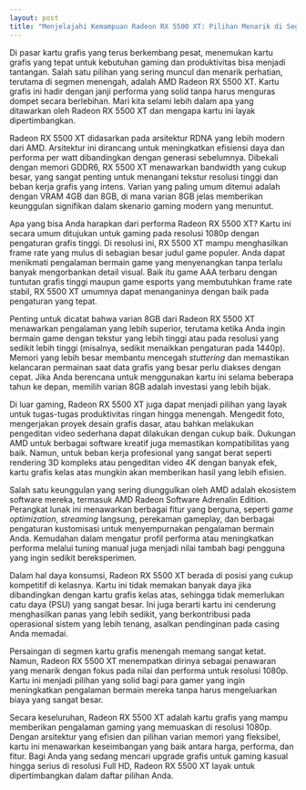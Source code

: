 ```yaml
---
layout: post
title: "Menjelajahi Kemampuan Radeon RX 5500 XT: Pilihan Menarik di Segmen Menengah"
---
```


Di pasar kartu grafis yang terus berkembang pesat, menemukan kartu grafis yang tepat untuk kebutuhan gaming dan produktivitas bisa menjadi tantangan. Salah satu pilihan yang sering muncul dan menarik perhatian, terutama di segmen menengah, adalah AMD Radeon RX 5500 XT. Kartu grafis ini hadir dengan janji performa yang solid tanpa harus menguras dompet secara berlebihan. Mari kita selami lebih dalam apa yang ditawarkan oleh Radeon RX 5500 XT dan mengapa kartu ini layak dipertimbangkan.

Radeon RX 5500 XT didasarkan pada arsitektur RDNA yang lebih modern dari AMD. Arsitektur ini dirancang untuk meningkatkan efisiensi daya dan performa per watt dibandingkan dengan generasi sebelumnya. Dibekali dengan memori GDDR6, RX 5500 XT menawarkan bandwidth yang cukup besar, yang sangat penting untuk menangani tekstur resolusi tinggi dan beban kerja grafis yang intens. Varian yang paling umum ditemui adalah dengan VRAM 4GB dan 8GB, di mana varian 8GB jelas memberikan keunggulan signifikan dalam skenario gaming modern yang menuntut.

Apa yang bisa Anda harapkan dari performa Radeon RX 5500 XT? Kartu ini secara umum ditujukan untuk gaming pada resolusi 1080p dengan pengaturan grafis tinggi. Di resolusi ini, RX 5500 XT mampu menghasilkan frame rate yang mulus di sebagian besar judul game populer. Anda dapat menikmati pengalaman bermain game yang menyenangkan tanpa terlalu banyak mengorbankan detail visual. Baik itu game AAA terbaru dengan tuntutan grafis tinggi maupun game esports yang membutuhkan frame rate stabil, RX 5500 XT umumnya dapat menanganinya dengan baik pada pengaturan yang tepat.

Penting untuk dicatat bahwa varian 8GB dari Radeon RX 5500 XT menawarkan pengalaman yang lebih superior, terutama ketika Anda ingin bermain game dengan tekstur yang lebih tinggi atau pada resolusi yang sedikit lebih tinggi (misalnya, sedikit menaikkan pengaturan pada 1440p). Memori yang lebih besar membantu mencegah *stuttering* dan memastikan kelancaran permainan saat data grafis yang besar perlu diakses dengan cepat. Jika Anda berencana untuk menggunakan kartu ini selama beberapa tahun ke depan, memilih varian 8GB adalah investasi yang lebih bijak.

Di luar gaming, Radeon RX 5500 XT juga dapat menjadi pilihan yang layak untuk tugas-tugas produktivitas ringan hingga menengah. Mengedit foto, mengerjakan proyek desain grafis dasar, atau bahkan melakukan pengeditan video sederhana dapat dilakukan dengan cukup baik. Dukungan AMD untuk berbagai software kreatif juga memastikan kompatibilitas yang baik. Namun, untuk beban kerja profesional yang sangat berat seperti rendering 3D kompleks atau pengeditan video 4K dengan banyak efek, kartu grafis kelas atas mungkin akan memberikan hasil yang lebih efisien.

Salah satu keunggulan yang sering diunggulkan oleh AMD adalah ekosistem software mereka, termasuk AMD Radeon Software Adrenalin Edition. Perangkat lunak ini menawarkan berbagai fitur yang berguna, seperti *game optimization*, *streaming* langsung, perekaman gameplay, dan berbagai pengaturan kustomisasi untuk menyempurnakan pengalaman bermain Anda. Kemudahan dalam mengatur profil performa atau meningkatkan performa melalui tuning manual juga menjadi nilai tambah bagi pengguna yang ingin sedikit bereksperimen.

Dalam hal daya konsumsi, Radeon RX 5500 XT berada di posisi yang cukup kompetitif di kelasnya. Kartu ini tidak memakan banyak daya jika dibandingkan dengan kartu grafis kelas atas, sehingga tidak memerlukan catu daya (PSU) yang sangat besar. Ini juga berarti kartu ini cenderung menghasilkan panas yang lebih sedikit, yang berkontribusi pada operasional sistem yang lebih tenang, asalkan pendinginan pada casing Anda memadai.

Persaingan di segmen kartu grafis menengah memang sangat ketat. Namun, Radeon RX 5500 XT menempatkan dirinya sebagai penawaran yang menarik dengan fokus pada nilai dan performa untuk resolusi 1080p. Kartu ini menjadi pilihan yang solid bagi para gamer yang ingin meningkatkan pengalaman bermain mereka tanpa harus mengeluarkan biaya yang sangat besar.

Secara keseluruhan, Radeon RX 5500 XT adalah kartu grafis yang mampu memberikan pengalaman gaming yang memuaskan di resolusi 1080p. Dengan arsitektur yang efisien dan pilihan varian memori yang fleksibel, kartu ini menawarkan keseimbangan yang baik antara harga, performa, dan fitur. Bagi Anda yang sedang mencari upgrade grafis untuk gaming kasual hingga serius di resolusi Full HD, Radeon RX 5500 XT layak untuk dipertimbangkan dalam daftar pilihan Anda.
